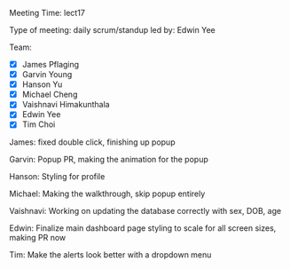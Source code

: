 Meeting Time: lect17

Type of meeting: daily scrum/standup
led by: Edwin Yee

Team: 
- [x] James Pflaging
- [x] Garvin Young
- [x] Hanson Yu
- [x] Michael Cheng
- [x] Vaishnavi Himakunthala
- [x] Edwin Yee
- [x] Tim Choi

James: 
fixed double click, finishing up popup

Garvin: 
Popup PR, making the animation for the popup

Hanson: 
Styling for profile

Michael: 
Making the walkthrough, skip popup entirely

Vaishnavi: 
Working on updating the database correctly with sex, DOB, age

Edwin: 
Finalize main dashboard page styling to scale for all screen sizes, making PR now

Tim: 
Make the alerts look better with a dropdown menu 
